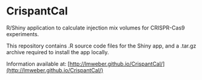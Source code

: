 CrispantCal
===========

R/Shiny application to calculate injection mix volumes for CRISPR-Cas9 experiments.

This repository contains .R source code files for the Shiny app, and a .tar.gz archive required to install the app locally.

Information available at: [http://lmweber.github.io/CrispantCal/](http://lmweber.github.io/CrispantCal/)
